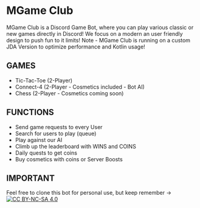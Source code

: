 # MGame Club

MGame Club is a Discord Game Bot, where you can play various classic or new games directly in Discord! We focus on a modern an user friendly design to push fun to it limits!
Note - MGame Club is running on a custom JDA Version to optimize performance and Kotlin usage!

## GAMES

- Tic-Tac-Toe (2-Player)
- Connect-4 (2-Player - Cosmetics included - Bot AI)
- Chess (2-Player - Cosmetics coming soon)

## FUNCTIONS

- Send game requests to every User
- Search for users to play (queue)
- Play against our AI
- Climb up the leaderboard with WINS and COINS
- Daily quests to get coins
- Buy cosmetics with coins or Server Boosts

## IMPORTANT

Feel free to clone this bot for personal use, but keep remember -> [![CC BY-NC-SA 4.0][cc-by-nc-sa-shield]][cc-by-nc-sa]

[cc-by-nc-sa]: http://creativecommons.org/licenses/by-nc-sa/4.0/
[cc-by-nc-sa-shield]: https://img.shields.io/badge/License-CC%20BY--NC--SA%204.0-lightgrey.svg
